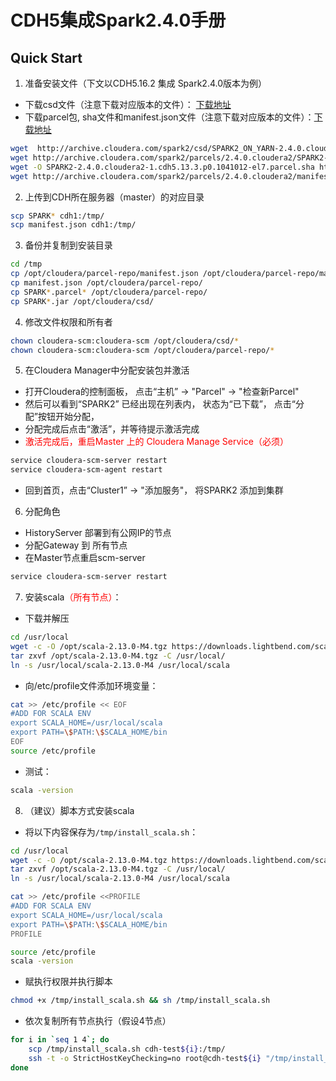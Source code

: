 # CDH5集成Spark2.4.0手册

## Quick Start

1. 准备安装文件（下文以CDH5.16.2 集成 Spark2.4.0版本为例）

- 下载csd文件（注意下载对应版本的文件）： [下载地址](http://archive.cloudera.com/spark2/csd/)
- 下载parcel包, sha文件和manifest.json文件（注意下载对应版本的文件）：[下载地址](http://archive.cloudera.com/spark2/parcels/2.4.0.cloudera2/)

```bash
wget  http://archive.cloudera.com/spark2/csd/SPARK2_ON_YARN-2.4.0.cloudera2.jar
wget http://archive.cloudera.com/spark2/parcels/2.4.0.cloudera2/SPARK2-2.4.0.cloudera2-1.cdh5.13.3.p0.1041012-el7.parcel
wget -O SPARK2-2.4.0.cloudera2-1.cdh5.13.3.p0.1041012-el7.parcel.sha http://archive.cloudera.com/spark2/parcels/2.4.0.cloudera2/SPARK2-2.4.0.cloudera2-1.cdh5.13.3.p0.1041012-el7.parcel.sha1
wget http://archive.cloudera.com/spark2/parcels/2.4.0.cloudera2/manifest.json
```

2. 上传到CDH所在服务器（master）的对应目录

```bash
scp SPARK* cdh1:/tmp/
scp manifest.json cdh1:/tmp/
```

3. 备份并复制到安装目录

```bash
cd /tmp
cp /opt/cloudera/parcel-repo/manifest.json /opt/cloudera/parcel-repo/manifest.json.bak
cp manifest.json /opt/cloudera/parcel-repo/
cp SPARK*.parcel* /opt/cloudera/parcel-repo/
cp SPARK*.jar /opt/cloudera/csd/
```

4. 修改文件权限和所有者

```bash
chown cloudera-scm:cloudera-scm /opt/cloudera/csd/*
chown cloudera-scm:cloudera-scm /opt/cloudera/parcel-repo/*
```

5. 在Cloudera Manager中分配安装包并激活

- 打开Cloudera的控制面板， 点击“主机” -> "Parcel" -> "检查新Parcel"
- 然后可以看到“SPARK2” 已经出现在列表内， 状态为“已下载”， 点击“分配”按钮开始分配，
- 分配完成后点击“激活”，并等待提示激活完成
- <font color=red>激活完成后，重启Master 上的 Cloudera Manage Service（必须）</font>

```bash
service cloudera-scm-server restart
service cloudera-scm-agent restart
```

-  回到首页，点击“Cluster1” -> "添加服务"， 将SPARK2 添加到集群

6. 分配角色

- HistoryServer 部署到有公网IP的节点
- 分配Gateway 到 所有节点
- 在Master节点重启scm-server

```bash
service cloudera-scm-server restart
```

7. 安装scala<font color=red>（所有节点）</font>：

- 下载并解压
```bash
cd /usr/local
wget -c -O /opt/scala-2.13.0-M4.tgz https://downloads.lightbend.com/scala/2.13.0-M4/scala-2.13.0-M4.tgz   
tar zxvf /opt/scala-2.13.0-M4.tgz -C /usr/local/
ln -s /usr/local/scala-2.13.0-M4 /usr/local/scala
```

- 向/etc/profile文件添加环境变量：
```bash
cat >> /etc/profile << EOF
#ADD FOR SCALA ENV
export SCALA_HOME=/usr/local/scala
export PATH=\$PATH:\$SCALA_HOME/bin
EOF
source /etc/profile
```

- 测试：
```bash
scala -version
```

8. （建议）脚本方式安装scala
- 将以下内容保存为`/tmp/install_scala.sh`：
```bash
cd /usr/local
wget -c -O /opt/scala-2.13.0-M4.tgz https://downloads.lightbend.com/scala/2.13.0-M4/scala-2.13.0-M4.tgz   
tar zxvf /opt/scala-2.13.0-M4.tgz -C /usr/local/
ln -s /usr/local/scala-2.13.0-M4 /usr/local/scala

cat >> /etc/profile <<PROFILE
#ADD FOR SCALA ENV
export SCALA_HOME=/usr/local/scala
export PATH=\$PATH:\$SCALA_HOME/bin
PROFILE

source /etc/profile
scala -version
```

- 赋执行权限并执行脚本
```bash
chmod +x /tmp/install_scala.sh && sh /tmp/install_scala.sh
```

- 依次复制所有节点执行（假设4节点）
```bash
for i in `seq 1 4`; do
    scp /tmp/install_scala.sh cdh-test${i}:/tmp/
    ssh -t -o StrictHostKeyChecking=no root@cdh-test${i} "/tmp/install_scala.sh";
done
```
